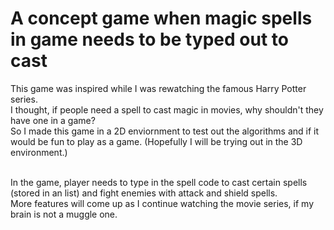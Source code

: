 <h1>A concept game when magic spells in game needs to be typed out to cast</h1>

This game was inspired while I was rewatching the famous Harry Potter series.<br> I thought, if people need a spell to cast magic in movies, why shouldn't they have one in a game?<br>
So I made this game in a 2D enviornment to test out the algorithms and if it would be fun to play as a game. (Hopefully I will be trying out in the 3D environment.)<br><br>

In the game, player needs to type in the spell code to cast certain spells (stored in an list) and fight enemies with attack and shield spells.<br>
More features will come up as I continue watching the movie series, if my brain is not a muggle one.

